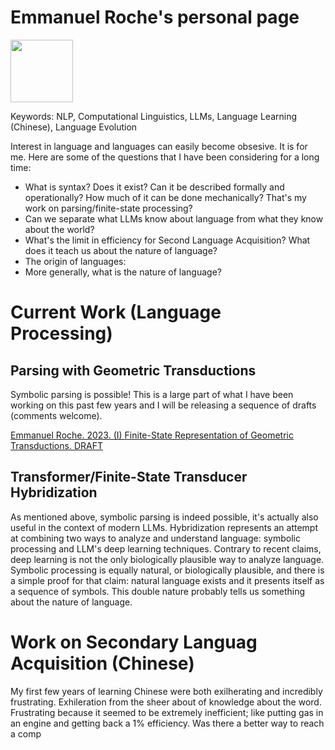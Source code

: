 # Emmanuel Roche's personal page

<img src="https://eroche.github.io/picture/ER_Pic_2023_06.png"  width="100">

Keywords: NLP, Computational Linguistics, LLMs, Language Learning (Chinese), Language Evolution

Interest in language and languages can easily become obsesive. It is for me. Here are some of the questions that I have been considering for a long time:

* What is syntax? Does it exist? Can it be described formally and operationally? How much of it can be done mechanically? That's my work on parsing/finite-state processing?
* Can we separate what LLMs know about language from what they know about the world?
* What's the limit in efficiency for Second Language Acquisition? What does it teach us about the nature of language?
* The origin of languages: 
* More generally, what is the nature of language? 

# Current Work (Language Processing)

## Parsing with Geometric Transductions

Symbolic parsing is possible! This is a large part of what I have been working on this past few years and I will be releasing a sequence of drafts (comments welcome).

[Emmanuel Roche. 2023. (I) Finite-State Representation of Geometric Transductions. DRAFT](geo_trans/geo_trans1/DRAFT_20230608_geo_trans1.pdf)

## Transformer/Finite-State Transducer Hybridization

As mentioned above, symbolic parsing is indeed possible, it's actually also useful in the context of modern LLMs. Hybridization represents an attempt at combining two ways to analyze and understand language: symbolic processing and LLM's deep learning techniques. Contrary to recent claims, deep learning is not the only biologically plausible way to analyze language. Symbolic processing is equally natural, or biologically plausible, and there is a simple proof for that claim: natural language exists and it presents itself as a sequence of symbols. This double nature probably tells us something about the nature of language.

# Work on Secondary Languag Acquisition (Chinese)

My first few years of learning Chinese were both exilherating and incredibly frustrating. Exhileration from the sheer about of knowledge about the word. Frustrating because it seemed to be extremely inefficient; like putting gas in an engine and getting back a 1% efficiency. Was there a better way to reach a comp






